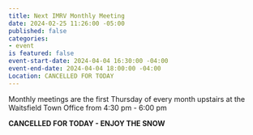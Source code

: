 ```yaml
---
title: Next IMRV Monthly Meeting
date: 2024-02-25 11:26:00 -05:00
published: false
categories:
- event
is featured: false
event-start-date: 2024-04-04 16:30:00 -04:00
event-end-date: 2024-04-04 18:00:00 -04:00
Location: CANCELLED FOR TODAY
---
```


Monthly meetings are the first Thursday of every month upstairs at the Waitsfield Town Office from 4:30 pm - 6:00 pm 

**CANCELLED FOR TODAY - ENJOY THE SNOW**
